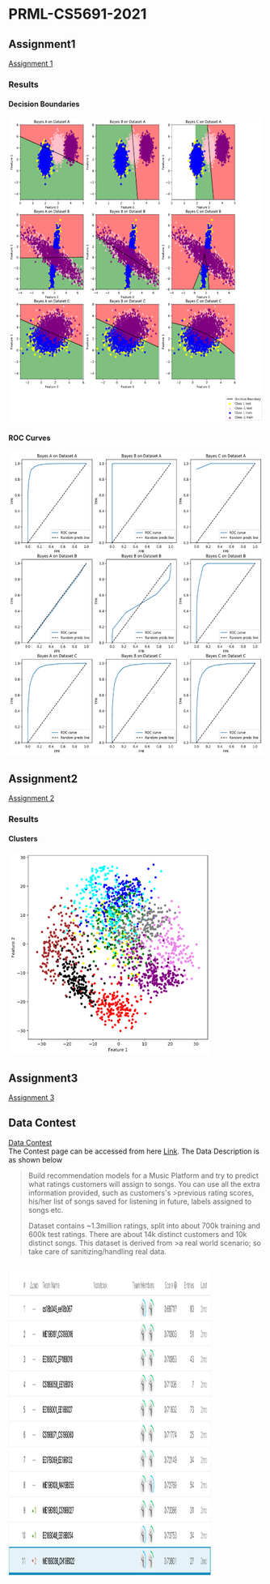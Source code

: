 # PRML-CS5691-2021
<h2>Assignment1</h2>
<a href="Assignment1">Assignment 1</a>
<h3>Results</h3>
<h4>Decision Boundaries<h4>
<img src="Assignment1/Classifier.png" height=600 width=600> 
<h4>ROC Curves<h4>
<img src="Assignment1/ROC_curves.png" height=600 width=600> 
  
<h2>Assignment2</h2>
<a href="Assignment2">Assignment 2</a>
<h3>Results</h3>
<h4>Clusters<h4>
<img src="Assignment2/c.png" height=400 width=400>  
 
<h2>Assignment3</h2>
<a href="Assignment3">Assignment 3</a>
<h2>Data Contest</h2>
<a href="Data Contest">Data Contest</a><br>
The Contest page can be accessed from here <a href="https://www.kaggle.com/c/prml-data-contest-jan-2021/overview">Link</a>. The Data Description is as shown below<br>
  
>Build recommendation models for a Music Platform and try to predict what ratings customers will assign to songs. You can use all the extra information provided, such as customers's  >previous rating scores, his/her list of songs saved for listening in future, labels assigned to songs etc.
> 
>Dataset contains ~1.3million ratings, split into about 700k training and 600k test ratings. There are about 14k distinct customers and 10k distinct songs. This dataset is derived from  >a real world scenario; so take care of sanitizing/handling real data.   
<br>
<img src="Data Contest/prml rank.png" height=600 width=400>
  
